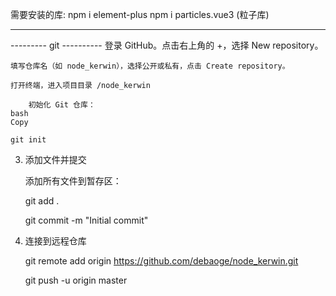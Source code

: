 需要安装的库:
npm i element-plus 
npm i particles.vue3  (粒子库)


------------------------

--------- git ----------
    登录 GitHub。点击右上角的 +，选择 New repository。

    填写仓库名（如 node_kerwin），选择公开或私有，点击 Create repository。

    打开终端，进入项目目录 /node_kerwin

        初始化 Git 仓库：
    bash
    Copy

    git init

3. 添加文件并提交

    添加所有文件到暂存区：
    
    git add .
    
    git commit -m "Initial commit"

4. 连接到远程仓库  

    git remote add origin https://github.com/debaoge/node_kerwin.git

    git push -u origin master